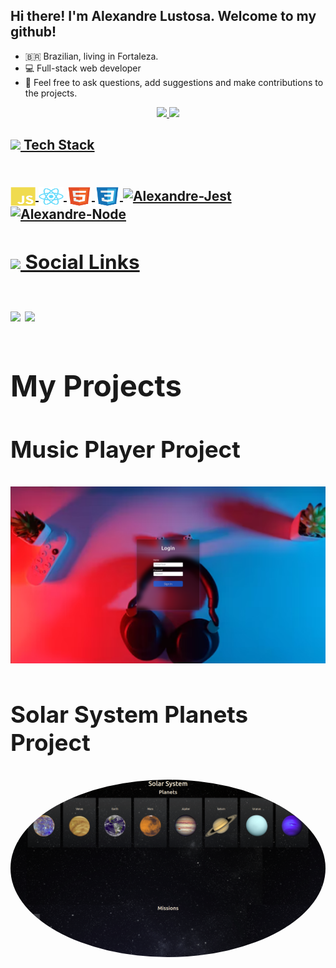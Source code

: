 ## Hi there! I'm Alexandre Lustosa. Welcome to my github!
* 🇧🇷 Brazilian, living in Fortaleza.
* 💻 Full-stack web developer
* 🤝 Feel free to ask questions, add suggestions and make contributions to the projects.
<div align="center">
  <a href="https://github.com/Alexandre-Lustosa-Escossio">
  <img height="180em" src="https://github-readme-stats.vercel.app/api?username=Alexandre-Lustosa-Escossio&show_icons=true&theme=dracula&include_all_commits=true&count_private=true"/>
  <img height="180em" src="https://github-readme-stats.vercel.app/api/top-langs/?username=Alexandre-Lustosa-Escossio&layout=compact&langs_count=7&theme=dracula"/>
</div>
<h2> 
  <img width = 20px src="https://github.githubassets.com/images/icons/emoji/unicode/1f6e0.png" />
  Tech Stack 
<h2 />
<div style="display: inline_block"><br>
  <img align="center" alt="Alexandre-Js" height="30" width="40" src="https://raw.githubusercontent.com/devicons/devicon/master/icons/javascript/javascript-plain.svg">
  <img align="center" alt="Alexandre-React" height="30" width="40" src="https://raw.githubusercontent.com/devicons/devicon/master/icons/react/react-original.svg">
  <img align="center" alt="Alexandre-HTML" height="30" width="40" src="https://raw.githubusercontent.com/devicons/devicon/master/icons/html5/html5-original.svg">
  <img align="center" alt="Alexandre-CSS" height="30" width="40" src="https://raw.githubusercontent.com/devicons/devicon/master/icons/css3/css3-original.svg">
  <img align="center" alt="Alexandre-Jest" height="30" width="40" src="https://cdn.jsdelivr.net/gh/devicons/devicon/icons/jest/jest-plain.svg">  <img align="center" alt="Alexandre-Node" height="30" width="40" src="https://cdn.jsdelivr.net/gh/devicons/devicon/icons/nodejs/nodejs-original-wordmark.svg">
  
  ##
  <h2> 
  <img width = 20px src="https://github.githubassets.com/images/icons/emoji/unicode/270c.png" />
  Social Links 
<h2 />
 
<div> 
  <a href = "mailto:lutosaalexandre@gmail.com"><img src="https://img.shields.io/badge/-Gmail-%23333?style=for-the-badge&logo=gmail&logoColor=white" target="_blank"></a>
  <a href="https://www.linkedin.com/in/alexandre-lustosa" target="_blank"><img src="https://img.shields.io/badge/-LinkedIn-%230077B5?style=for-the-badge&logo=linkedin&logoColor=white" target="_blank"></a> 
 
</div>
  
<div style="display: inline_block">
  <h2> My Projects </h2>
  <h3>Music Player Project</h3>
  <a href = "https://github.com/Alexandre-Lustosa-Escossio/music-player-project">
    <img src="https://github.com/Alexandre-Lustosa-Escossio/music-player-project/blob/master/src/images/Login-Screen.png?raw=true" target="_blank">
  </a>
</div>
<div style="display: inline_block">
  <h3>Solar System Planets Project</h3>
  <a href = "https://github.com/Alexandre-Lustosa-Escossio/solar-system-project">
    <img src="https://github.com/Alexandre-Lustosa-Escossio/solar-system-project/blob/main/src/images/App-Preview.png?raw=true"
         style="border-radius:50%">
  </a>
</div>
